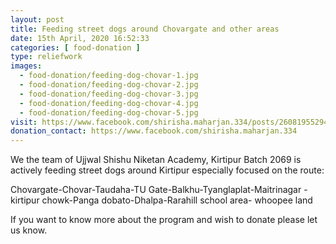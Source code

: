 ```yaml
---
layout: post
title: Feeding street dogs around Chovargate and other areas
date: 15th April, 2020 16:52:33
categories: [ food-donation ]
type: reliefwork
images:
  - food-donation/feeding-dog-chovar-1.jpg
  - food-donation/feeding-dog-chovar-2.jpg
  - food-donation/feeding-dog-chovar-3.jpg
  - food-donation/feeding-dog-chovar-4.jpg
  - food-donation/feeding-dog-chovar-5.jpg
visit: https://www.facebook.com/shirisha.maharjan.334/posts/2608195529454252
donation_contact: https://www.facebook.com/shirisha.maharjan.334
---
```


We the team of Ujjwal Shishu Niketan Academy, Kirtipur Batch 2069 is actively feeding street dogs around Kirtipur especially focused on the route:

Chovargate-Chovar-Taudaha-TU Gate-Balkhu-Tyanglaplat-Maitrinagar -kirtipur chowk-Panga dobato-Dhalpa-Rarahill school area- whoopee land

If you want to know more about the program and wish to donate please let us know.
